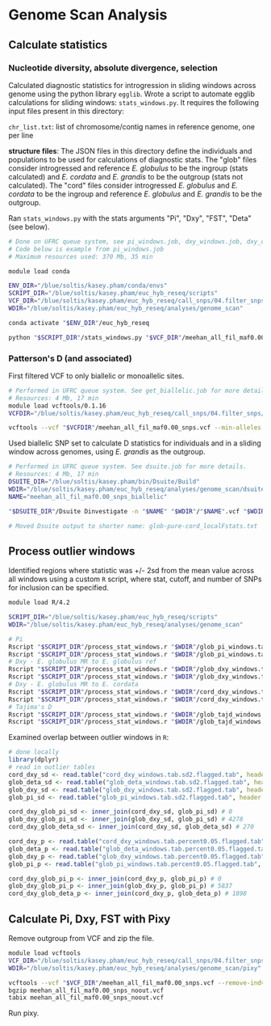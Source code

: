 # Genome Scan Analysis

## Calculate statistics

### Nucleotide diversity, absolute divergence, selection
Calculated diagnostic statistics for introgression in sliding windows across genome using the python library `egglib`. Wrote a script to automate egglib calculations for sliding windows: `stats_windows.py`. It requires the following input files present in this directory:

`chr_list.txt`: list of chromosome/contig names in reference genome, one per line

**structure files**: The JSON files in this directory define the individuals and populations to be used for calculations of diagnostic stats. The "glob" files consider introgressed and reference _E. globulus_ to be the ingroup (stats calculated) and _E. cordata_ and _E. grandis_ to be the outgroup (stats not calculated). The "cord" files consider introgressed _E. globulus_ and _E. cordata_ to be the ingroup and reference _E. globulus_ and _E. grandis_ to be the outgroup.

Ran `stats_windows.py` with the stats arguments "Pi", "Dxy", "FST", "Deta" (see below).

```bash
# Done on UFRC queue system, see pi_windows.job, dxy_windows.job, dxy_cord_windows.job, fst_windows.job, deta_windows.job for more detail
# Code below is example from pi_windows.job
# Maximum resources used: 370 Mb, 35 min

module load conda 

ENV_DIR="/blue/soltis/kasey.pham/conda/envs"
SCRIPT_DIR="/blue/soltis/kasey.pham/euc_hyb_reseq/scripts"
VCF_DIR="/blue/soltis/kasey.pham/euc_hyb_reseq/call_snps/04.filter_snps/maf0.00"
WDIR="/blue/soltis/kasey.pham/euc_hyb_reseq/analyses/genome_scan"

conda activate "$ENV_DIR"/euc_hyb_reseq

python "$SCRIPT_DIR"/stats_windows.py "$VCF_DIR"/meehan_all_fil_maf0.00_snps.vcf Pi 5000 2500 "$WDIR"/glob_structure.json "$WDIR"/glob_output.json "$WDIR"/chr_list.txt glob_pi_windows.tab
```

### Patterson's D (and associated)

First filtered VCF to only biallelic or monoallelic sites.

```bash
# Performed in UFRC queue system. See get_biallelic.job for more details.
# Resources: 4 Mb, 17 min
module load vcftools/0.1.16
VCFDIR="/blue/soltis/kasey.pham/euc_hyb_reseq/call_snps/04.filter_snps/maf0.00"

vcftools --vcf "$VCFDIR"/meehan_all_fil_maf0.00_snps.vcf --min-alleles 2 --max-alleles 2 --recode --stdout > meehan_all_fil_maf0.00_snps_biallelic.vcf
```

Used biallelic SNP set to calculate D statistics for individuals and in a sliding window across genomes, using _E. grandis_ as the outgroup.

```bash
# Performed in UFRC queue system. See dsuite.job for more details.
# Resources: 4 Mb, 17 min
DSUITE_DIR="/blue/soltis/kasey.pham/bin/Dsuite/Build"
WDIR="/blue/soltis/kasey.pham/euc_hyb_reseq/analyses/genome_scan/dsuite"
NAME="meehan_all_fil_maf0.00_snps_biallelic"

"$DSUITE_DIR"/Dsuite Dinvestigate -n "$NAME" "$WDIR"/"$NAME".vcf "$WDIR"/SETS.txt test_trios.txt

# Moved Dsuite output to shorter name: glob-pure-cord_localFstats.txt
```

## Process outlier windows

Identified regions where statistic was +/- 2sd from the mean value across all windows using a custom `R` script, where stat, cutoff, and number of SNPs for inclusion can be specified.

```bash
module load R/4.2

SCRIPT_DIR="/blue/soltis/kasey.pham/euc_hyb_reseq/scripts"
WDIR="/blue/soltis/kasey.pham/euc_hyb_reseq/analyses/genome_scan"

# Pi
Rscript "$SCRIPT_DIR"/process_stat_windows.r "$WDIR"/glob_pi_windows.tab Pi sd 2 above 25 
Rscript "$SCRIPT_DIR"/process_stat_windows.r "$WDIR"/glob_pi_windows.tab Pi percent 0.05 above 25 
# Dxy - E. globulus MR to E. globulus ref
Rscript "$SCRIPT_DIR"/process_stat_windows.r "$WDIR"/glob_dxy_windows.tab Dxy sd 2 above 25
Rscript "$SCRIPT_DIR"/process_stat_windows.r "$WDIR"/glob_dxy_windows.tab Dxy percent 0.05 above 25
# Dxy - E. globulus MR to E. cordata
Rscript "$SCRIPT_DIR"/process_stat_windows.r "$WDIR"/cord_dxy_windows.tab Dxy sd 2 below 25
Rscript "$SCRIPT_DIR"/process_stat_windows.r "$WDIR"/cord_dxy_windows.tab Dxy percent 0.05 below 25
# Tajima's D
Rscript "$SCRIPT_DIR"/process_stat_windows.r "$WDIR"/glob_tajd_windows.tab D sd 2 below 25
Rscript "$SCRIPT_DIR"/process_stat_windows.r "$WDIR"/glob_tajd_windows.tab D percent 0.05 below 25
```

Examined overlap between outlier windows in `R`:

```R
# done locally
library(dplyr)
# read in outlier tables
cord_dxy_sd <- read.table("cord_dxy_windows.tab.sd2.flagged.tab", header = TRUE, sep = " ") # 1179
glob_deta_sd <- read.table("glob_deta_windows.tab.sd2.flagged.tab", header = TRUE, sep = " ") # 1867
glob_dxy_sd <- read.table("glob_dxy_windows.tab.sd2.flagged.tab", header = TRUE, sep = " ") # 4809 
glob_pi_sd <- read.table("glob_pi_windows.tab.sd2.flagged.tab", header = TRUE, sep = " ") # 4718

cord_dxy_glob_pi_sd <- inner_join(cord_dxy_sd, glob_pi_sd) # 0
glob_dxy_glob_pi_sd <- inner_join(glob_dxy_sd, glob_pi_sd) # 4278
cord_dxy_glob_deta_sd <- inner_join(cord_dxy_sd, glob_deta_sd) # 270

cord_dxy_p <- read.table("cord_dxy_windows.tab.percent0.05.flagged.tab", header = TRUE, sep = " ") # 6417
glob_deta_p <- read.table("glob_deta_windows.tab.percent0.05.flagged.tab", header = TRUE, sep = " ") # 6417
glob_dxy_p <- read.table("glob_dxy_windows.tab.percent0.05.flagged.tab", header = TRUE, sep = " ") # 6418
glob_pi_p <- read.table("glob_pi_windows.tab.percent0.05.flagged.tab", header = TRUE, sep = " ") # 6418

cord_dxy_glob_pi_p <- inner_join(cord_dxy_p, glob_pi_p) # 0
glob_dxy_glob_pi_p <- inner_join(glob_dxy_p, glob_pi_p) # 5837
cord_dxy_glob_deta_p <- inner_join(cord_dxy_p, glob_deta_p) # 1898
```

## Calculate Pi, Dxy, FST with Pixy

Remove outgroup from VCF and zip the file.

```bash
module load vcftools
VCF_DIR="/blue/soltis/kasey.pham/euc_hyb_reseq/call_snps/04.filter_snps/maf0.00"
WDIR="/blue/soltis/kasey.pham/euc_hyb_reseq/analyses/genome_scan/pixy"

vcftools --vcf "$VCF_DIR"/meehan_all_fil_maf0.00_snps.vcf --remove-indv SRR10339635 --recode --out "$WDIR"/meehan_all_fil_maf0.00_snps_noout.vcf
bgzip meehan_all_fil_maf0.00_snps_noout.vcf
tabix meehan_all_fil_maf0.00_snps_noout.vcf
```

Run pixy.

```bash

```